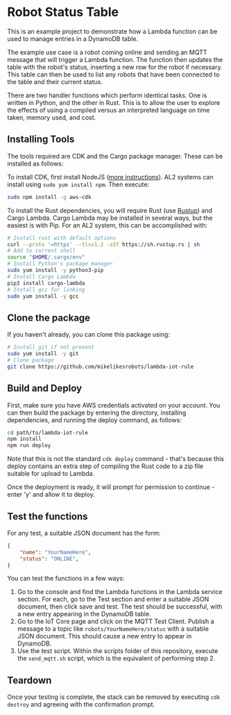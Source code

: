 # Robot Status Table

This is an example project to demonstrate how a Lambda function can be used to manage entries in a DynamoDB table.

The example use case is a robot coming online and sending an MQTT message that will trigger a Lambda function. The function then updates the table with the robot's status, inserting a new row for the robot if necessary. This table can then be used to list any robots that have been connected to the table and their current status.

There are two handler functions which perform identical tasks. One is written in Python, and the other in Rust. This is to allow the user to explore the effects of using a compiled versus an interpreted language on time taken, memory used, and cost. 

## Installing Tools

The tools required are CDK and the Cargo package manager. These can be installed as follows:

To install CDK, first install NodeJS ([more instructions](https://nodejs.org/en/download/package-manager)). AL2 systems can install using `sudo yum install npm`. Then execute:

```bash
sudo npm install -g aws-cdk
```

To install the Rust dependencies, you will require Rust (use [Rustup](https://rustup.rs/)) and Cargo Lambda. Cargo Lambda may be installed in several ways, but the easiest is with Pip. For an AL2 system, this can be accomplished with:

```bash
# Install rust with default options
curl --proto '=https' --tlsv1.2 -sSf https://sh.rustup.rs | sh
# Add to current shell
source "$HOME/.cargo/env"
# Install Python's package manager
sudo yum install -y python3-pip
# Install Cargo Lambda
pip3 install cargo-lambda
# Install gcc for linking
sudo yum install -y gcc
```

## Clone the package

If you haven't already, you can clone this package using:

```bash
# Install git if not present
sudo yum install -y git
# Clone package
git clone https://github.com/mikelikesrobots/lambda-iot-rule
```

## Build and Deploy

First, make sure you have AWS credentials activated on your account. You can then build the package by entering the directory, installing dependencies, and running the deploy command, as follows:

```bash
cd path/to/lambda-iot-rule
npm install
npm run deploy
```

Note that this is not the standard `cdk deploy` command - that's because this deploy contains an extra step of compiling the Rust code to a zip file suitable for upload to Lambda.

Once the deployment is ready, it will prompt for permission to continue - enter 'y' and allow it to deploy.

## Test the functions

For any test, a suitable JSON document has the form:

```json
{
    "name": "YourNameHere",
    "status": "ONLINE",
}
```

You can test the functions in a few ways:
1. Go to the console and find the Lambda functions in the Lambda service section. For each, go to the Test section and enter a suitable JSON document, then click save and test. The test should be successful, with a new entry appearing in the DynamoDB table.
2. Go to the IoT Core page and click on the MQTT Test Client. Publish a message to a topic like `robots/YourNameHere/status` with a suitable JSON document. This should cause a new entry to appear in DynamoDB.
3. Use the test script. Within the scripts folder of this repository, execute the `send_mqtt.sh` script, which is the equivalent of performing step 2.

## Teardown

Once your testing is complete, the stack can be removed by executing `cdk destroy` and agreeing with the confirmation prompt.
